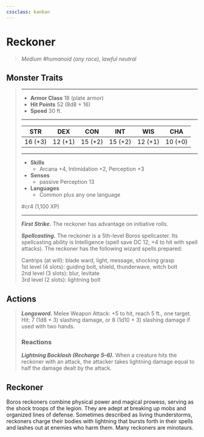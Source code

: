 ```yaml
---
cssclass: kanban
---
```


# Reckoner
>*Medium #humanoid (any race), lawful neutral*
## Monster Traits
>___
>- **Armor Class** 18 (plate armor)
>- **Hit Points** 52 (8d8 + 16)
>- **Speed** 30 ft.
>___
>|STR|DEX|CON|INT|WIS|CHA|
>|:---:|:---:|:---:|:---:|:---:|:---:|
>|16 (+3)|12 (+1)|15 (+2)|15 (+2)|12 (+1)|10 (+0)|
>___
>- **Skills**
>	 - Arcana +4, Intimidation +2, Perception +3
>- **Senses**
>	 - passive Perception 13
>- **Languages**
>	 - Common plus any one language
>
> #cr4 (1,100 XP)
>___
>***First Strike.*** The reckoner has advantage on initiative rolls.  
>
>***Spellcasting.*** The reckoner is a 5th-level Boros spellcaster. Its spellcasting ability is Intelligence (spell save DC 12, +4 to hit with spell attacks). The reckoner has the following wizard spells prepared:  
>
>Cantrips (at will): blade ward, light, message, shocking grasp  
>1st level (4 slots): guiding bolt, shield, thunderwave, witch bolt  
>2nd level (3 slots): blur, levitate  
>3rd level (2 slots): lightning bolt  
>
## Actions
>***Longsword.*** Melee Weapon Attack: +5 to hit, reach 5 ft., one target. Hit: 7 (1d8 + 3) slashing damage, or 8 (1d10 + 3) slashing damage if used with two hands.  
>
>### Reactions
>***Lightning Backlash (Recharge 5–6).*** When a creature hits the reckoner with an attack, the attacker takes lightning damage equal to half the damage dealt by the attack.
## Reckoner
Boros reckoners combine physical power and magical prowess, serving as the shock troops of the legion. They are adept at breaking up mobs and organized lines of defense. Sometimes described as living thunderstorms, reckoners charge their bodies with lightning that bursts forth in their spells and lashes out at enemies who harm them. Many reckoners are minotaurs.